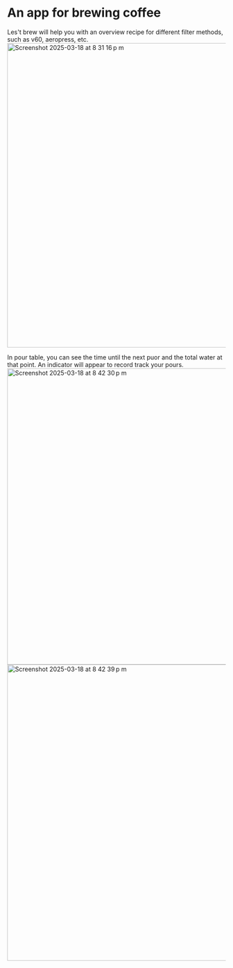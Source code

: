 # An app for brewing coffee

Les't brew will help you with an overview recipe for different filter methods, such as v60, aeropress, etc.
<img width="702" alt="Screenshot 2025-03-18 at 8 31 16 p m" src="https://github.com/user-attachments/assets/f47bde67-1df3-46ca-bfc4-617a0e6924c4" />


In pour table, you can see the time until the next puor and the total water at that point. An indicator will appear to record track your pours.
<img width="683" alt="Screenshot 2025-03-18 at 8 42 30 p m" src="https://github.com/user-attachments/assets/0ef4690d-6cec-40eb-be3b-0fa02dc418ba" />
<img width="683" alt="Screenshot 2025-03-18 at 8 42 39 p m" src="https://github.com/user-attachments/assets/8eb050e0-7e7f-4f15-9b7c-07a4d071789b" />
